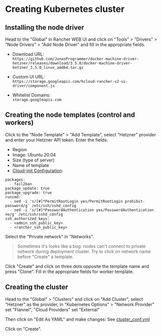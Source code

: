 # Creating Kubernetes cluster

## Installing the node driver
Head to the "Global" in Rancher WEB UI and click on "Tools" > "Drivers" > "Node Drivers" > "Add Node Driver" and fill in 
the appropriate fields.

- Download URL:\
`https://github.com/JonasProgrammer/docker-machine-driver-hetzner/releases/download/3.5.0/docker-machine-driver-hetzner_3.5.0_linux_amd64.tar.gz`

- Custom UI URL:\
`https://storage.googleapis.com/hcloud-rancher-v2-ui-driver/component.js`

- Whitelist Domains:\
`storage.googleapis.com`

## Creating the node templates (control and workers)

Click to the "Node Template" > "Add Template", select "Hetzner" provider and enter your Hetzner API token.
Enter the fields:
- Region
- Image: Ubuntu 20.04
- Size (type of server)
- Name of template
- [Cloud-init Configuration](https://cloudinit.readthedocs.io/en/latest/topics/examples.html):
```
packages:
  - fail2ban
package_update: true
package_upgrade: true
runcmd:
  - sed -i 's/[#]*PermitRootLogin yes/PermitRootLogin prohibit-password/g' /etc/ssh/sshd_config
  - sed -i 's/[#]*PasswordAuthentication yes/PasswordAuthentication no/g' /etc/ssh/sshd_config
ssh_authorized_keys:
  - <admin_ssh_public_key>
  - <rancher_ssh_public_key>
```

Select the "Private network" in "Networks".
> Sometimes it's looks like a bug: nodes can't connect to private network during deployment cluster.
Try to click on network name before "Create" a template.

Click "Create" and click on three dots opposite the template name and press "Clone". Fill in the appropriate fields for
worker template.

## Creating the cluster
Head to the "Global" > "Clusters" and click on "Add Cluster", select "Hetzner" as the provider,
in "Kubernetes Options" > "Network Provider" set "Flannel", "Cloud Providers" set "External"

Then click on "Edit As YAML" and make changes: See [cluster_conf.yml](cluster_conf.yml)

Click on "Create".
